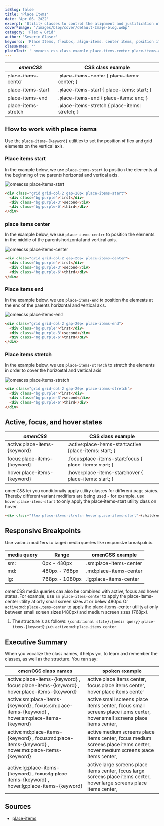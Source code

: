 ```yaml
---
isBlog: false
title: 'Place Items'
date: 'Apr 06. 2022'
excerpt: 'Utility classes to control the alignment and justification of an element simultaneously.'
cover*image: '/images/blog/cover/default-Image-blog.webp'
category: 'Flex & Grid'
author: 'Severin Glaser'
keywords: 'Place Items, flexbox, align-items, center items, position items'
classNames: ''
plainText: ' omencss css class example place-items-center place-items-center place-items: center; place-items-start place-items-start place-items: start; place-items-end place-items-end place-items: end; place-items-stretch place-items-stretch place-items: stretch; how to work with place items use the `place-items keyword ` utilities to set the position of flex and grid elements on the vertical axis place items start in the example below we use `place-items-start` to position the elements at the beginning of the parents horizontal and vertical axis ! omencss place-items-start images docs flex place-items-start webp?style=centerme  place items center in the example below we use `place-items-center` to position the elements in the middle of the parents horizontal and vertical axis ! omencss place-items-center images docs flex place-items-center webp?style=centerme  place items end in the example below we use `place-items-end` to position the elements at the end of the parents horizontal and vertical axis ! omencss place-items-end images docs flex place-items-end webp?style=centerme  place items stretch in the example below we use `place-items-stretch` to stretch the elements in order to cover the horizontal and vertical axis ! omencss place-items-stretch images docs flex place-items-stretch webp?style=centerme  active focus and hover states omencss css class example active:place-items keyword active :place-items-start:active place-items: start; focus:place-items keyword focus :place-items-start:focus place-items: start; hover:place-items keyword hover :place-items-start:hover place-items: start; omencss let you conditionally apply utility classes for different page states thereby different variant modifiers are being used for example use `hover:place-items-start` to only apply the place-items-start utility class on hover  responsive breakpoints use variant modifiers to target media queries like responsive breakpoints media query range omencss example sm: 0px 480px sm:place-items-center md: 480px 768px md:place-items-center lg: 768px 1080px lg:place-items-center omencss media queries can also be combined with active focus and hover states for example use `sm:place-items-center` to apply the place-items-center utility at only small screen sizes at or below 480px or `active:md:place-items-center` to apply the place-items-center utility at only between small screen sizes 480px and medium screen sizes 768px 1 the structure is as follows: ` conditional state : media query :place-items keyword ` p e `active:md:place-items-center` executive summary when you vocalize the class names it helps you to learn and remember the classes as well as the structure you can say: omencss class names spoken example active:place-items keyword focus:place-items keyword hover:place-items keyword active place items center focus place items center hover place items center active:sm:place-items keyword focus:sm:place-items keyword hover:sm:place-items keyword active small screens place items center focus small screens place items center hover small screens place items center active:md:place-items keyword focus:md:place-items keyword hover:md:place-items keyword active medium screens place items center focus medium screens place items center hover medium screens place items center active:lg:place-items keyword focus:lg:place-items keyword hover:lg:place-items keyword active large screens place items center focus large screens place items center hover large screens place items center sources place-items https: developer mozilla org en-us docs web css place-items '
---
```


| _omenCSS_           | CSS class example                              |
| ------------------- | ---------------------------------------------- |
| place-items-center  | .place-items-center { place-items: center; }   |
| place-items-start   | .place-items-start { place-items: start; }     |
| place-items-end     | .place-items-end { place-items: end; }         |
| place-items-stretch | .place-items-stretch { place-items: stretch; } |

## How to work with place items

Use the `place-items-{keyword}` utilities to set the position of flex and grid elements on the vertical axis.

### Place items start

In the example below, we use `place-items-start` to position the elements at the beginning of the parents horizontal and vertical axis.

![omencss place-items-start](/images/docs/flex/place-items-start.webp?style=centerme)

```html
<div class="grid grid-col-2 gap-20px place-items-start">
  <div class="bg-purple">first</div>
  <div class="bg-purple-3">second</div>
  <div class="bg-purple-6">third</div>
</div>
```

### place items center

In the example below, we use `place-items-center` to position the elements in the middle of the parents horizontal and vertical axis.

![omencss place-items-center](/images/docs/flex/place-items-center.webp?style=centerme)

```html
<div class="grid grid-col-2 gap-20px place-items-center">
  <div class="bg-purple">first</div>
  <div class="bg-purple-3">second</div>
  <div class="bg-purple-6">third</div>
</div>
```

### Place items end

In the example below, we use `place-items-end` to position the elements at the end of the parents horizontal and vertical axis.

![omencss place-items-end](/images/docs/flex/place-items-end.webp?style=centerme)

```html
<div class="grid grid-col-2 gap-20px place-items-end">
  <div class="bg-purple">first</div>
  <div class="bg-purple-3">second</div>
  <div class="bg-purple-6">third</div>
</div>
```

### Place items stretch

In the example below, we use `place-items-stretch` to stretch the elements in order to cover the horizontal and vertical axis.

![omencss place-items-stretch](/images/docs/flex/place-items-stretch.webp?style=centerme)

```html
<div class="grid grid-col-2 gap-20px place-items-stretch">
  <div class="bg-purple">first</div>
  <div class="bg-purple-3">second</div>
  <div class="bg-purple-6">third</div>
</div>
```

## Active, focus, and hover states

| _omenCSS_                    | CSS class example                                        |
| ---------------------------- | -------------------------------------------------------- |
| active:place-items-{keyword} | .active\:place-items-start:active {place-items: start; } |
| focus:place-items-{keyword}  | .focus\:place-items-start:focus { place-items: start; }  |
| hover:place-items-{keyword}  | .hover\:place-items-start:hover { place-items: start; }  |

omenCSS let you conditionally apply utility classes for different page states. Thereby different variant modifiers are being used - for example, use `hover:place-items-start` to only apply the place-items-start utility class on hover.

```html
<div class="flex place-items-stretch hover:place-items-start">{children}</div>
```

## Responsive Breakpoints

Use variant modifiers to target media queries like responsive breakpoints.

| media query | Range          | omenCSS example        |
| ----------- | -------------- | ---------------------- |
| sm:         | 0px - 480px    | .sm:place-items-center |
| md:         | 480px - 768px  | .md:place-items-center |
| lg:         | 768px - 1080px | .lg:place-items-center |

omenCSS media queries can also be combined with active, focus and hover states. For example, use `sm:place-items-center` to apply the place-items-center utility at only small screen sizes at or below 480px. Or `active:md:place-items-center` to apply the place-items-center utility at only between small screen sizes (480px) and medium screen sizes (768px).

1. The structure is as follows: `{conditional state}:{media query}:place-items-{keyword}` p.e. `active:md:place-items-center`

## Executive Summary

When you vocalize the class names, it helps you to learn and remember the classes, as well as the structure. You can say:

| omenCSS class names                                                                               | spoken example                                                                                                              |
| ------------------------------------------------------------------------------------------------- | --------------------------------------------------------------------------------------------------------------------------- |
| active:place-items-{keyword} , focus:place-items-{keyword} , hover:place-items-{keyword}          | active place items center, focus place items center, hover place items center                                               |
| active:sm:place-items-{keyword} , focus:sm:place-items-{keyword} , hover:sm:place-items-{keyword} | active small screens place items center, focus small screens place items center, hover small screens place items center,    |
| active:md:place-items-{keyword} , focus:md:place-items-{keyword} , hover:md:place-items-{keyword} | active medium screens place items center, focus medium screens place items center, hover medium screens place items center, |
| active:lg:place-items-{keyword} , focus:lg:place-items-{keyword} , hover:lg:place-items-{keyword} | active large screens place items center, focus large screens place items center, hover large screens place items center,    |

## Sources

- [place-items](https://developer.mozilla.org/en-US/docs/Web/CSS/place-items)
